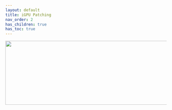 ```yaml
---
layout: default
title: iGPU Patching
nav_order: 2
has_children: true
has_toc: true
---
```


<p align="center">
  <img width="650" height="200" src="../../../assets/Header-Placeholder.png">
</p>
